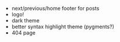 - next/previous/home footer for posts
- logo!
- dark theme
- better syntax highlight theme (pygments?)
- 404 page
